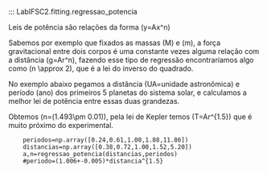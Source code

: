 ::: LabIFSC2.fitting.regressao_potencia


Leis de potência são relações da forma \(y=Ax^n\)

Sabemos por exemplo que fixados as massas \(M\) e \(m\), a força gravitacional entre dois corpos é uma constante vezes alguma relação com a distância \(g=Ar^n\), fazendo esse tipo de regressão encontraríamos algo como \(n \approx 2\), que é a lei do inverso do quadrado.

No exemplo abaixo pegamos a distância (UA=unidade astronômica) e período (ano) dos primeiros 5 planetas do sistema solar, e calculamos a melhor lei de potência entre essas duas grandezas. 

Obtemos \(n=(1.493\pm 0.01)\), pela lei de Kepler temos \(T=Ar^{1.5}\) que é muito próximo do experimental.

```{.py3 title="Exemplo Lei de Kepler"}
    periodos=np.array([0.24,0.61,1.00,1.88,11.86])
    distancias=np.array([0.38,0.72,1.00,1.52,5.20])
    a,n=regressao_potencia(distancias,periodos)
    #periodo=(1.006+-0.005)*distancia^{1.5}
```



